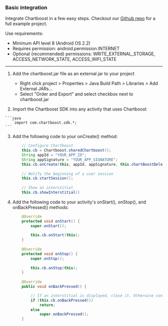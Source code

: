 
### Basic integration

Integrate Chartboost in a few easy steps. Checkout our [Github repo](https://github.com/ChartBoost/client-examples) for a full example project.

Use requirements:
- Minimum API level 8 (Android OS 2.2)
- Requires permission: android.permission.INTERNET
- Optional (recommended) permissions: WRITE_EXTERNAL_STORAGE, ACCESS_NETWORK_STATE, ACCESS_WIFI_STATE

---

 1. Add the chartboost.jar file as an external jar to your project 
 	- Right click project > Properties > Java Build Path > Libraries > Add External JARs...
 	- Select "Order and Export" and select checkbox next to chartboost.jar

 2.  Import the Chartboost SDK into any activity that uses Chartboost
    
    ```java
    	import com.chartboost.sdk.*;
    ```

 3. Add the following code to your onCreate() method:
    
    ```java
		// Configure Chartboost
		this.cb = Chartboost.sharedChartboost();
		String appId = "YOUR_APP_ID";
		String appSignature = "YOUR_APP_SIGNATURE";
		this.cb.onCreate(this, appId, appSignature, this.chartBoostDelegate);
		
		// Notify the beginning of a user session
		this.cb.startSession();
		
		// Show an interstitial
		this.cb.showInterstitial() 
	```

 4. Add the following code to your activity's onStart(), onStop(), and onBackPressed() methods:

	```java
	    @Override
		protected void onStart() {
			super.onStart();
			
			this.cb.onStart(this);
		}
		
		@Override
		protected void onStop() {
			super.onStop();
			
			this.cb.onStop(this);
		}
		
		@Override
		public void onBackPressed() {

			// If an interstitial is displayed, close it. Otherwise continue as normal	
			if (this.cb.onBackPressed())
				return;
			else
				super.onBackPressed();
		}
    ```
    
    
    
    
    